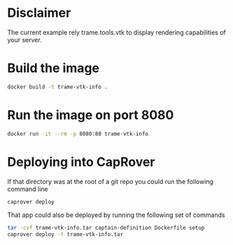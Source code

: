 # Disclaimer

The current example rely trame.tools.vtk to display rendering capabilities of your server.

# Build the image

```bash
docker build -t trame-vtk-info .
```

# Run the image on port 8080

```bash
docker run -it --rm -p 8080:80 trame-vtk-info
```

# Deploying into CapRover

If that directory was at the root of a git repo you could run the following command line

```bash
caprover deploy
```

That app could also be deployed by running the following set of commands

```bash
tar -cvf trame-vtk-info.tar captain-definition Dockerfile setup
caprover deploy -t trame-vtk-info.tar
```
